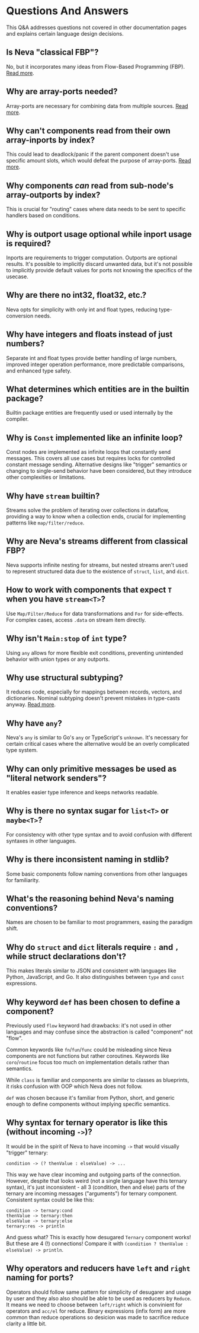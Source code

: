 # Questions And Answers

This Q&A addresses questions not covered in other documentation pages and explains certain language design decisions.

## Is Neva "classical FBP"?

No, but it incorporates many ideas from Flow-Based Programming (FBP). [Read more](./about#flow-based-programming.md).

## Why are array-ports needed?

Array-ports are necessary for combining data from multiple sources. [Read more](./interfaces.md#array-ports).

## Why can't components read from their own array-inports by index?

This could lead to deadlock/panic if the parent component doesn't use specific amount slots, which would defeat the purpose of array-ports. [Read more](./networks.md#array-ports-constraints).

## Why components _can_ read from sub-node's array-outports by index?

This is crucial for "routing" cases where data needs to be sent to specific handlers based on conditions.

## Why is outport usage optional while inport usage is required?

Inports are requirements to trigger computation. Outports are optional results. It's possible to implicitly discard unwanted data, but it's not possible to implicitly provide default values for ports not knowing the specifics of the usecase.

## Why are there no int32, float32, etc.?

Neva opts for simplicity with only int and float types, reducing type-conversion needs.

## Why have integers and floats instead of just numbers?

Separate int and float types provide better handling of large numbers, improved integer operation performance, more predictable comparisons, and enhanced type safety.

## What determines which entities are in the builtin package?

Builtin package entities are frequently used or used internally by the compiler.

## Why is `Const` implemented like an infinite loop?

Const nodes are implemented as infinite loops that constantly send messages. This covers all use cases but requires locks for controlled constant message sending. Alternative designs like "trigger" semantics or changing to single-send behavior have been considered, but they introduce other complexities or limitations.

## Why have `stream` builtin?

Streams solve the problem of iterating over collections in dataflow, providing a way to know when a collection ends, crucial for implementing patterns like `map/filter/reduce`.

## Why are Neva's streams different from classical FBP?

Neva supports infinite nesting for streams, but nested streams aren't used to represent structured data due to the existence of `struct`, `list`, and `dict`.

## How to work with components that expect `T` when you have `stream<T>`?

Use `Map/Filter/Reduce` for data transformations and `For` for side-effects. For complex cases, access `.data` on stream item directly.

## Why isn't `Main:stop` of `int` type?

Using `any` allows for more flexible exit conditions, preventing unintended behavior with union types or any outports.

## Why use structural subtyping?

It reduces code, especially for mappings between records, vectors, and dictionaries. Nominal subtyping doesn't prevent mistakes in type-casts anyway. [Read more](./about.md#structural-subtyping).

## Why have `any`?

Neva's `any` is similar to Go's `any` or TypeScript's `unknown`. It's necessary for certain critical cases where the alternative would be an overly complicated type system.

## Why can only primitive messages be used as "literal network senders"?

It enables easier type inference and keeps networks readable.

## Why is there no syntax sugar for `list<T>` or `maybe<T>`?

For consistency with other type syntax and to avoid confusion with different syntaxes in other languages.

## Why is there inconsistent naming in stdlib?

Some basic components follow naming conventions from other languages for familiarity.

## What's the reasoning behind Neva's naming conventions?

Names are chosen to be familiar to most programmers, easing the paradigm shift.

## Why do `struct` and `dict` literals require `:` and `,` while struct declarations don't?

This makes literals similar to JSON and consistent with languages like Python, JavaScript, and Go. It also distinguishes between `type` and `const` expressions.

## Why keyword `def` has been chosen to define a component?

Previously used `flow` keyword had drawbacks: it's not used in other languages and may confuse since the abstraction is called "component" not "flow".

Common keywords like `fn`/`fun`/`func` could be misleading since Neva components are not functions but rather coroutines. Keywords like `coro`/`routine` focus too much on implementation details rather than semantics.

While `class` is familiar and components are similar to classes as blueprints, it risks confusion with OOP which Neva does not follow.

`def` was chosen because it's familiar from Python, short, and generic enough to define components without implying specific semantics.

## Why syntax for ternary operator is like this (without incoming `->`)?

It would be in the spirit of Neva to have incoming `->` that would visually "trigger" ternary:

```neva
condition -> (? thenValue : elseValue) -> ...
```

This way we have clear incoming and outgoing parts of the connection. However, despite that looks weird (not a single language have this ternary syntax), it's just inconsistent - all 3 (condition, then and else) parts of the ternary are incoming messages ("arguments") for ternary component. Consistent syntax could be like this:

```neva
condition -> ternary:cond
thenValue -> ternary:then
elseValue -> ternary:else
ternary:res -> println
```

And guess what? This is exactly how desugared `Ternary` component works! But these are 4 (!) connections! Compare it with `(condition ? thenValue : elseValue) -> println`.

## Why operators and reducers have `left` and `right` naming for ports?

Operators should follow same pattern for simplicity of desugarer and usage by user and they also also should be able to be used as reducers by `Reduce`. It means we need to choose between `left/right` which is convinient for operators and `acc/el` for reduce. Binary expressions (infix form) are more common than reduce operations so desicion was made to sacrifice reduce clarity a little bit.
